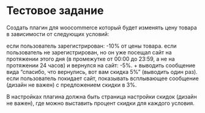 # Тестовое задание
Создать плагин для woocommerce который будет изменять цену товара в зависимости от следующих условий:

если пользователь зарегистрирован: -10% от цены товара.
если пользователь не зарегистрирован, но он уже посещал сайт на протяжении этого дня (в промежутке от 00:00 до 23:59, а не на протяжении 24 часов) и вернулся на сайт: -5%. + выводить сообщение вида “спасибо, что вернулись, вот вам скидка 5%” (выводить один раз).
если пользователь покидает сайт, показывать всплывающее сообщение (дизайн не важен) с предложением скидки в 3%.

В настройках плагина должна быть страница настройки скидок (дизайн не важен), где можно выставить процент скидки для каждого условия.
